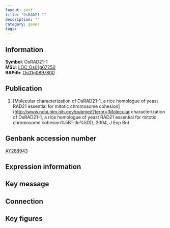 ```yaml
---
layout: post
title: "OsRAD21-1"
description: ""
category: genes
tags: 
---
```


## Information
__Symbol__: OsRAD21-1  
__MSU__: [LOC_Os01g67250](http://rice.plantbiology.msu.edu/cgi-bin/ORF_infopage.cgi?orf=LOC_Os01g67250)  
__RAPdb__: [Os01g0897800](http://rapdb.dna.affrc.go.jp/viewer/gbrowse_details/irgsp1?name=Os01g0897800)  

## Publication
1. [Molecular characterization of OsRAD21-1, a rice homologue of yeast RAD21 essential for mitotic chromosome cohesion](http://www.ncbi.nlm.nih.gov/pubmed?term=(Molecular characterization of OsRAD21-1, a rice homologue of yeast RAD21 essential for mitotic chromosome cohesion%5BTitle%5D)), 2004, J Exp Bot.

## Genbank accession number
[AY288943](http://www.ncbi.nlm.nih.gov/nuccore/AY288943)

## Expression information

## Key message

## Connection

## Key figures


